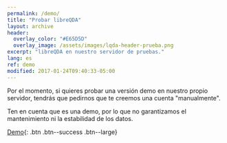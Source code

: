 ```yaml
---
permalink: /demo/
title: "Probar libreQDA"
layout: archive
header:
  overlay_color: "#E65D5D"
  overlay_image: /assets/images/lqda-header-prueba.png
excerpt: "libreQDA en nuestro servidor de pruebas."
lang: es
ref: demo
modified: 2017-01-24T09:40:33-05:00
---
```


Por el momento, si quieres probar una versión demo en nuestro propio servidor, tendrás que pedirnos que te creemos una cuenta "manualmente".

Ten en cuenta que es una demo, por lo que no garantizamos el mantenimiento ni la estabilidad de los datos.

[Demo](/demo/){: .btn .btn--success .btn--large}
